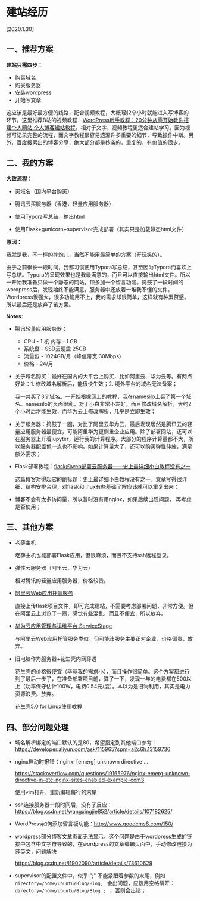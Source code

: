 # 建站经历

[2020.1.30]



## 一、推荐方案

**建站只需四步：**

- 购买域名
- 购买服务器
- 安装wordpress
- 开始写文章

这应该是最好最方便的线路，配合视频教程，大概1到2个小时就能进入写博客的环节。这里推荐B站的视频教程：[WordPress新手教程：20分钟从零开始教你搭建个人网站 个人博客建站教程](https://www.bilibili.com/video/BV1Wb411h7DD?from=search&seid=7201979263972732741)。相对于文字，视频教程更适合建站学习。因为视频可记录完整的流程，而文字教程很容易遗漏许多重要的细节，导致操作中断。另外，百度搜索出的博客分享，绝大部分都是抄袭的，重复的，有价值的很少。



## 二、我的方案

**大致流程：**

- 买域名（国内平台购买）

- 腾讯云买服务器（香港，轻量应用服务器）

- 使用Typora写总结，输出html

- 使用Flask+gunicorn+supervisor完成部署（其实只是加载静态html文件）

  

**原因：**

我就是我，不一样的摔炮儿，当然不能用最简单的方案（开玩笑的）。

由于之前很长一段时间，我都习惯使用Typora写总结，甚至因为Typora而喜欢上写总结。Typora的呈现效果也是我最满意的，而且可以直接输出html文件。所以一开始我准备只做一个静态的网站，顶多加一个留言功能。捣鼓了一段时间的wordpress后，发现始终不能满意，服务器中还放着一堆我不懂的文件。Wordpress很强大，很多功能用不上，我的需求却很简单，这样就有种累赘感。所以最后还是放弃了该方案。



**Notes:**

- 腾讯轻量应用服务器：
  - CPU - 1 核 内存 - 1 GB
  -  系统盘 - SSD云硬盘 25GB
  - 流量包 - 1024GB/月（峰值带宽 30Mbps）
  - 价格 - 24/月

- 关于域名购买：最好在国内的大平台上购买，比如阿里云、华为云等。有两点好处：1. 修改域名解析后，能很快生效；2. 境外平台的域名无法备案；

  我一共买了3个域名。一开始根据网上的教程，我在namesilo上买了第一个域名。namesilo的页面很乱，对于小白非常不友好，而且修改域名解析，大约2个小时后才能生效，而华为云上修改解析，几乎是立即生效；

- 关于服务器：捣鼓了一圈，对比了阿里云华为云，最后发现居然是腾讯云的轻量应用服务器最便宜，可能阿里华为更侧重企业应用。除了部署网站，还可以在服务器上开着jupyter，运行我的计算程序。大部分的程序计算量都不大，所以服务器配置低一点也不影响。如果计算量大了，还可以购买弹性伸缩，满足额外需求；

- Flask部署教程：[flask的web部署云服务器——史上最详细小白教程没有之一](https://blog.csdn.net/qq_40831778/article/details/104639076)

  这篇博客对得起它的副标题：史上最详细小白教程没有之一。文章写得很详细，结构安排合理，对flask和linux有些基础了解应该就可以重复出来；

- 博客不会有太多访问量，所以暂时没有用nginx，如果后续出现问题， 再考虑是否使用；

  




## 三、其他方案

- 老薛主机

  老薛主机也能部署Flask应用，但很麻烦，而且不支持ssh远程登录。

- 弹性云服务器（阿里云、华为云）

  相对腾讯的轻量应用服务器，价格较贵。

- [阿里云Web应用托管服务](https://www.aliyun.com/product/webx?spm=5176.10695662.8115314850.1.71093745So5u1F) 

  直接上传flask项目文件，即可完成建站，不需要考虑部署问题，非常方便。但在阿里云上浏览了一圈，感觉有些混乱，而且不便宜，所以放弃。

- [华为云应用管理与运维平台 ServiceStage](https://support.huaweicloud.com/bestpractice-servicestage/servicestage_bestpractice_0117.html)

  与阿里云Web应用托管服务类似。但可能该服务主要正对企业，价格偏贵，放弃。

- 旧电脑作为服务器+花生壳内网穿透

  花生壳的价格很便宜（毕竟我的需求小），而且操作很简单。这个方案都进行到了最后一步了，在准备部署项目前，算了一下，发现一年的电费都在500以上（功率保守估计100W，电费0.54元/度）。本以为是旧物利用，其实是电力资源浪费。放弃。

  [花生壳5.0 for Linux使用教程](https://service.oray.com/question/11630.html)



## 四、部分问题处理

- 域名解析绑定的端口默认的是80，希望指定到其他端口参考：https://developer.aliyun.com/ask/115965?spm=a2c6h.13159736

- nginx启动时报错：nginx: [emerg] unknown directive ...

  https://stackoverflow.com/questions/19165976/nginx-emerg-unknown-directive-in-etc-nginx-sites-enabled-example-com3

  使用vim打开，重新编辑每行的末尾

- ssh连接服务器一段时间后，没有了反应： https://blog.csdn.net/wangxingjie852/article/details/107182625/

- WordPress如何添加留言板功能：http://www.goodcms8.com/150/

- wordpress部分博客文章页面无法显示，这个问题是由于wordpress生成的链接中包含中文字符导致的，在wordpress的文章编辑页面中，手动修改链接为纯英文，问题解决

  https://blog.csdn.net/l1902090/article/details/73610629
  
- supervisor的配置文件中，似乎 ";" 不能紧跟着参数的末尾，例如`directory=/home/ubuntu/Blog/Blog; ` 会出问题，应该用空格隔开：`directory=/home/ubuntu/Blog/Blog ; ` ，否则会出错；